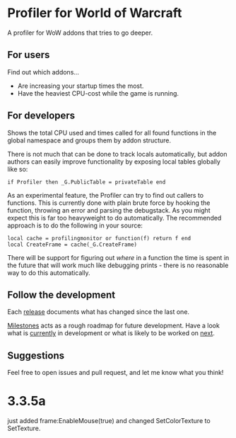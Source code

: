 # Profiler for World of Warcraft
A profiler for WoW addons that tries to go deeper.

## For users
Find out which addons...
- Are increasing your startup times the most.
- Have the heaviest CPU-cost while the game is running.

## For developers
Shows the total CPU used and times called for all found functions in the global namespace and groups them by addon structure.

There is not much that can be done to track locals automatically, but addon authors can easily improve functionality by exposing local tables globally like so:

    if Profiler then _G.PublicTable = privateTable end


As an experimental feature, the Profiler can try to find out callers to functions. This is currently done with plain brute force by hooking the function, throwing an error and parsing the debugstack. As you might expect this is far too heavyweight to do automatically. The recommended approach is to do the following in your source:

    local cache = profilingmonitor or function(f) return f end
    local CreateFrame = cache(_G.CreateFrame)

There will be support for figuring out _where_ in a function the time is spent in the future that will work much like debugging prints - there is no reasonable way to do this automatically.

## Follow the development
Each [release](https://github.com/dualcoding/wow-profiler/releases) documents what has changed since the last one.

 [Milestones](https://github.com/dualcoding/wow-profiler/milestones) acts as a rough roadmap for future development. Have a look what is [currently](https://github.com/dualcoding/wow-profiler/milestones/current) in development or what is likely to be worked on [next](https://github.com/dualcoding/wow-profiler/milestones/next).

## Suggestions
Feel free to open issues and pull request, and let me know what you think!

# 3.3.5a 
just added frame:EnableMouse(true) and changed SetColorTexture to SetTexture. 
